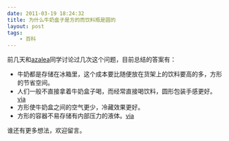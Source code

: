 ```yaml
---
date: 2011-03-19 18:24:32
title: 为什么牛奶盒子是方的而饮料瓶是圆的
layout: post
tags:
    - 百科
---
```

前几天和[azalea](http://azaleasays.com/)同学讨论过几次这个问题，目前总结的答案有：

* 牛奶都是存储在冰箱里，这个成本要比随便放在货架上的饮料要高的多，方形的节省空间。</li>
* 人们一般不直接拿着牛奶盒子喝，而经常直接喝饮料，圆形包装手感更好。<a href="http://www.freakonomics.com/2007/06/22/why-do-retirees-buy-such-big-houses-and-other-riddles-from-the-economic-naturalist/">via</a>
* 方形使牛奶盒之间的空气更少，冷藏效果更好。
* 方形的容器不易存储有内部压力的液体。<a href="http://johnrlott.tripod.com/2007/07/why-are-milk-cartons-square-or-squarish.html">via</a>

谁还有更多想法，欢迎留言。
